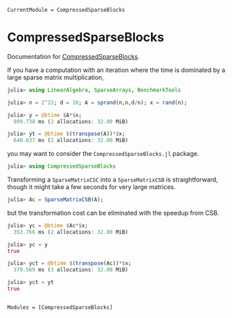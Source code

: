 ```@meta
CurrentModule = CompressedSparseBlocks
```

# CompressedSparseBlocks

Documentation for [CompressedSparseBlocks](https://github.com/fcdimitr/CompressedSparseBlocks.jl).

If you have a computation with an iteration where the time is dominated by a large sparse matrix multiplication, 

```julia
julia> using LinearAlgebra, SparseArrays, BenchmarkTools

julia> n = 2^22; d = 10; A = sprand(n,n,d/n); x = rand(n);

julia> y = @btime $A*$x;
  909.738 ms (2 allocations: 32.00 MiB)

julia> yt = @btime $(transpose(A))*$x;
  640.637 ms (2 allocations: 32.00 MiB)

```

you may want to consider the `CompressedSparseBlocks.jl` package.

```julia
julia> using CompressedSparseBlocks

```

Transforming a `SparseMatrixCSC` into a `SparseMatrixCSB` is straightforward, though it might take a few seconds for very large matrices.

```julia
julia> Ac = SparseMatrixCSB(A);

```
but the transformation cost can be eliminated with the speedup from CSB.

```julia
julia> yc = @btime $Ac*$x;
  352.766 ms (2 allocations: 32.00 MiB)

julia> yc ≈ y
true

julia> yct = @btime $(transpose(Ac))*$x;
  379.569 ms (3 allocations: 32.00 MiB)

julia> yct ≈ yt
true
```


```@index
```

```@autodocs
Modules = [CompressedSparseBlocks]
```

